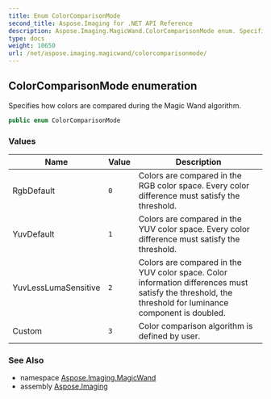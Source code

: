 ```yaml
---
title: Enum ColorComparisonMode
second_title: Aspose.Imaging for .NET API Reference
description: Aspose.Imaging.MagicWand.ColorComparisonMode enum. Specifies how colors are compared during the Magic Wand algorithm
type: docs
weight: 10650
url: /net/aspose.imaging.magicwand/colorcomparisonmode/
---
```

## ColorComparisonMode enumeration

Specifies how colors are compared during the Magic Wand algorithm.

```csharp
public enum ColorComparisonMode
```

### Values

| Name | Value | Description |
| --- | --- | --- |
| RgbDefault | `0` | Colors are compared in the RGB color space. Every color difference must satisfy the threshold. |
| YuvDefault | `1` | Colors are compared in the YUV color space. Every color difference must satisfy the threshold. |
| YuvLessLumaSensitive | `2` | Colors are compared in the YUV color space. Color information differences must satisfy the threshold, the threshold for luminance component is doubled. |
| Custom | `3` | Color comparison algorithm is defined by user. |

### See Also

* namespace [Aspose.Imaging.MagicWand](../../aspose.imaging.magicwand/)
* assembly [Aspose.Imaging](../../)


